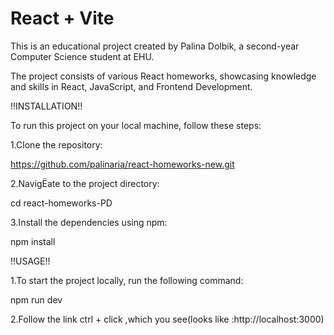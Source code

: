 # React + Vite

This is an educational project created by Palina Dolbik, a second-year Computer Science student at EHU.

The project consists of various React homeworks, showcasing knowledge and skills in React, JavaScript, and Frontend Development.

!!INSTALLATION!!

To run this project on your local machine, follow these steps:

1.Clone the repository:

https://github.com/palinaria/react-homeworks-new.git

2.NavigЁate to the project directory:

cd react-homeworks-PD


3.Install the dependencies using npm:

npm install


!!USAGE!!

1.To start the project locally, run the following command:

npm run dev

2.Follow the link ctrl + click ,which you see(looks like :http://localhost:3000)